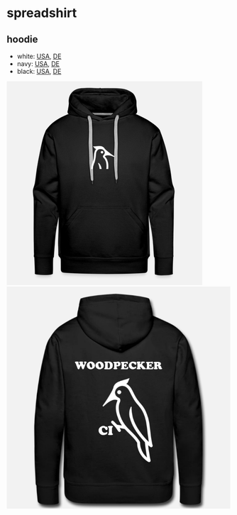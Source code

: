 # spreadshirt

## hoodie

- white: [USA](https://sprd.co/PAfRR7V), [DE](https://www.spreadshirt.de/selbst-gestalten?productType=20&view=1&draft=O1dKXeZBbaUxyBarbnYG&affiliateId=1246955&orgn=CYO&netw=OT)
- navy: [USA](https://sprd.co/c2tSpH4), [DE](https://www.spreadshirt.de/selbst-gestalten?productType=20&view=1&draft=pXY7aGn3mzhJX9YmOxjX&affiliateId=1246955&orgn=CYO&netw=OT)
- black: [USA](https://sprd.co/trEWLoY), [DE](https://www.spreadshirt.de/selbst-gestalten?productType=20&view=1&draft=gkZ9yra97aF80W0lKW5W&affiliateId=1246955&orgn=CYO&netw=OT)


![front](./preview_front.png)
![back](./preview_back.png)
